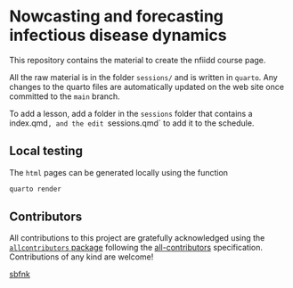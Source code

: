 
# Nowcasting and forecasting infectious disease dynamics

This repository contains the material to create the nfiidd course page.

All the raw material is in the folder `sessions/` and is written in
`quarto`. Any changes to the quarto files are automatically
updated on the web site once committed to the `main` branch.

To add a lesson, add a folder in the `sessions` folder that contains a index.qmd`, and the edit `sessions.qmd` to add it to the schedule.

## Local testing

The `html` pages can be generated locally using the function

``` bash
quarto render
```

## Contributors

<!-- ALL-CONTRIBUTORS-LIST:START - Do not remove or modify this section -->
<!-- prettier-ignore-start -->
<!-- markdownlint-disable -->

All contributions to this project are gratefully acknowledged using the
[`allcontributors`
package](https://github.com/ropenscilabs/allcontributors) following the
[all-contributors](https://allcontributors.org) specification.
Contributions of any kind are welcome!

<a href="https://github.com/nfidd/nfidd/commits?author=sbfnk">sbfnk</a>

<!-- markdownlint-enable -->
<!-- prettier-ignore-end -->
<!-- ALL-CONTRIBUTORS-LIST:END -->
